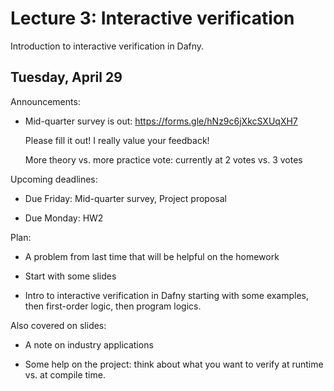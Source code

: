 # Lecture 3: Interactive verification

Introduction to interactive verification in Dafny.

## Tuesday, April 29

Announcements:

- Mid-quarter survey is out:
  https://forms.gle/hNz9c6jXkcSXUqXH7

  Please fill it out! I really value your feedback!

  More theory vs. more practice vote: currently at 2 votes vs. 3 votes

Upcoming deadlines:

- Due Friday: Mid-quarter survey, Project proposal

- Due Monday: HW2

Plan:

- A problem from last time that will be helpful on the homework

- Start with some slides

- Intro to interactive verification in Dafny
  starting with some examples, then first-order logic, then program logics.

Also covered on slides:

- A note on industry applications

- Some help on the project:
  think about what you want to verify at runtime vs. at compile time.
